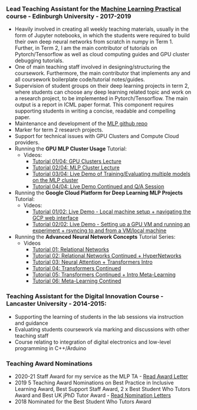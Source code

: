[comment]: <> (---)

[comment]: <> (title: "Teaching")

[comment]: <> (permalink: /teaching/)

[comment]: <> (author_profile: false)

[comment]: <> (redirect_from:)

[comment]: <> (  - /teaching)

[comment]: <> (---)

[comment]: <> (<!-- Global site tag &#40;gtag.js&#41; - Google Analytics -->)

[comment]: <> (<script async src="https://www.googletagmanager.com/gtag/js?id=UA-131324268-1"></script>)

[comment]: <> (<script>)

[comment]: <> (  window.dataLayer = window.dataLayer || [];)

[comment]: <> (  function gtag&#40;&#41;{dataLayer.push&#40;arguments&#41;;})

[comment]: <> (  gtag&#40;'js', new Date&#40;&#41;&#41;;)

[comment]: <> (  gtag&#40;'config', 'UA-131324268-1'&#41;;)

[comment]: <> (</script>)

### Lead Teaching Assistant for the [Machine Learning Practical](http://www.inf.ed.ac.uk/teaching/courses/mlp/index-2018.html) course - Edinburgh University - 2017-2019
- Heavily involved in creating all weekly teaching materials, usually in the form of Jupyter notebooks, in which
the students were required to build their own deep neural networks from scratch in numpy in Term 1. Further, in Term 2, 
I am the main contributor of tutorials on Pytorch/Tensorflow as well as cloud computing guides and GPU cluster debugging tutorials.
- One of main teaching staff involved in designing/structuring the coursework. Furthermore, the main contributor
that implements any and all coursework boilerplate code/tutorial notes/guides.
- Supervision of student groups on their deep learning projects in term 2, where students can choose any deep learning
related topic and work on a research project, to be implemented in Pytorch/Tensorflow. The main output is a report in
ICML paper format. This component requires supporting students in writing a concise, readable and compelling paper.
- Maintenance and development of the [MLP github repo](https://github.com/VICO-UoE/mlpractical/blob/mlp2020-21/mlp_cluster_tutorial/README.md)
- Marker for term 2 research projects.
- Support for technical issues with GPU Clusters and Compute Cloud providers.
- Running the **GPU MLP Cluster Usage** Tutorial:
  - Videos:
    - [Tutorial 01/04: GPU Clusters Lecture](https://drive.google.com/file/d/1mdM8QnFTG0XXcw6jXV0GmBzis5YQLPwH/view?usp=sharing)
    - [Tutorial 02/04: MLP Cluster Lecture](https://drive.google.com/file/d/1tI1LmS59rSvkKTyDCA7tsR1384tBe8CL/view?usp=sharing)
    - [Tutorial 03/04: Live Demo of Training/Evaluating multiple models on the MLP cluster](https://drive.google.com/file/d/1SrLYBhJjNycY-T9KSyAqThqRFcwtdCXc/view?usp=sharing)
    - [Tutorial 04/04: Live Demo Continued and Q/A Session](https://drive.google.com/file/d/1x9r0VxvYgVr-nKChZ4X3KOtKmpCCF4xZ/view?usp=sharing)
- Running the **Google Cloud Platform for Deep Learning MLP Projects** Tutorial:
  - Videos:
    - [Tutorial 01/02: Live Demo - Local machine setup + navigating the GCP web interface](https://drive.google.com/file/d/1uIL_34S39GFKVnw-Oh3xDbunWj50bqZY/view?usp=sharing)
    - [Tutorial 02/02: Live Demo - Setting up a GPU VM and running an experiment + rsyncing to and from a VM/local machine](https://drive.google.com/file/d/1z1SnQmW5OS--wYBZTeCi595MU9f32k0k/view?usp=sharing)
- Running the **Advanced Neural Network Concepts** Tutorial Series:
  - Videos
    - [Tutorial 01: Relational Networks](https://drive.google.com/file/d/1dtHnC8gD8jCeZo0XjOhkBfNBAltHt7Tg/view?usp=sharing)
    - [Tutorial 02: Relational Networks Continued + HyperNetworks](https://drive.google.com/file/d/1wQA5JgAMTb8zlXTO19bkfzhfuvPjfI91/view?usp=sharing)
    - [Tutorial 03: Neural Attention + Transformers Intro](https://drive.google.com/file/d/1nAjU-gYLXEBcScaw8SSdmejwYCFvIREy/view?usp=sharing)
    - [Tutorial 04: Transformers Continued](https://drive.google.com/file/d/1thunCFGm8TG6mKyy72qkzNn-vENYBNdW/view?usp=sharing)
    - [Tutorial 05: Transformers Continued + Intro Meta-Learning](https://drive.google.com/file/d/1y7mSvtijRY_x-Y8pWiit_CiA4-L72mey/view?usp=sharing)
    - [Tutorial 06: Meta-Learning Contined](https://drive.google.com/file/d/1Yz00M4udo9G3BSnukKvkvH0m4dYtqnnu/view?usp=sharing)

### Teaching Assistant for the Digital Innovation Course - Lancaster University - 2014-2015:
- Supporting the learning of students in the lab sessions via instruction and guidance
- Evaluating students coursework via marking and discussions with other teaching staff
- Course relating to integration of digital electronics and low-level programming in C++/Arduino

### Teaching Award Nominations
- 2020-21 Staff Award for my service as the MLP TA - [Read Award Letter](/awards)
- 2019 5 Teaching Award Nominations on Best Practice in Inclusive Learning Award, Best Support
Staff Award, 2 x Best Student Who Tutors Award and Best UK jPhD Tutor Award - [Read Nomination Letters](/awards)
- 2018 Nominated for the Best Student Who Tutors Award
